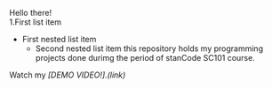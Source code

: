 Hello there!\
1.First list item
  - First nested list item
    - Second nested list item 
this repository holds my programming projects done durimg the period of stanCode SC101 course.

Watch my *[DEMO VIDEO!].(link)*
